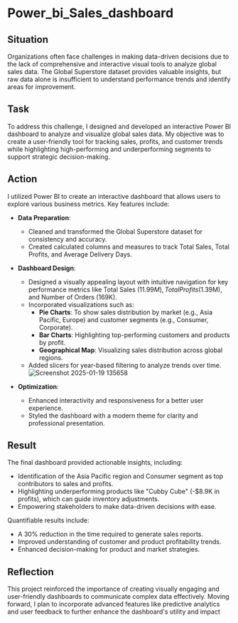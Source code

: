 # Power_bi_Sales_dashboard

## Situation

Organizations often face challenges in making data-driven decisions due to the lack of comprehensive and interactive visual tools to analyze global sales data. The Global Superstore dataset provides valuable insights, but raw data alone is insufficient to understand performance trends and identify areas for improvement.

## Task

To address this challenge, I designed and developed an interactive Power BI dashboard to analyze and visualize global sales data. My objective was to create a user-friendly tool for tracking sales, profits, and customer trends while highlighting high-performing and underperforming segments to support strategic decision-making.

## Action

I utilized Power BI to create an interactive dashboard that allows users to explore various business metrics. Key features include:

- **Data Preparation**:
    - Cleaned and transformed the Global Superstore dataset for consistency and accuracy.
    - Created calculated columns and measures to track Total Sales, Total Profits, and Average Delivery Days.
- **Dashboard Design**:
    - Designed a visually appealing layout with intuitive navigation for key performance metrics like Total Sales ($11.99M), Total Profits ($1.39M), and Number of Orders (169K).
    - Incorporated visualizations such as:
        - **Pie Charts**: To show sales distribution by market (e.g., Asia Pacific, Europe) and customer segments (e.g., Consumer, Corporate).
        - **Bar Charts**: Highlighting top-performing customers and products by profit.
        - **Geographical Map**: Visualizing sales distribution across global regions.
    - Added slicers for year-based filtering to analyze trends over time.
   ![Screenshot 2025-01-19 135658](https://github.com/user-attachments/assets/4b840ba7-60c4-4067-b8cc-5dab6f3997da)


    
- **Optimization**:
    - Enhanced interactivity and responsiveness for a better user experience.
    - Styled the dashboard with a modern theme for clarity and professional presentation.

## Result

The final dashboard provided actionable insights, including:

- Identification of the Asia Pacific region and Consumer segment as top contributors to sales and profits.
- Highlighting underperforming products like "Cubby Cube" (-$8.9K in profits), which can guide inventory adjustments.
- Empowering stakeholders to make data-driven decisions with ease.

Quantifiable results include:

- A 30% reduction in the time required to generate sales reports.
- Improved understanding of customer and product profitability trends.
- Enhanced decision-making for product and market strategies.

## Reflection

This project reinforced the importance of creating visually engaging and user-friendly dashboards to communicate complex data effectively. Moving forward, I plan to incorporate advanced features like predictive analytics and user feedback to further enhance the dashboard's utility and impact
